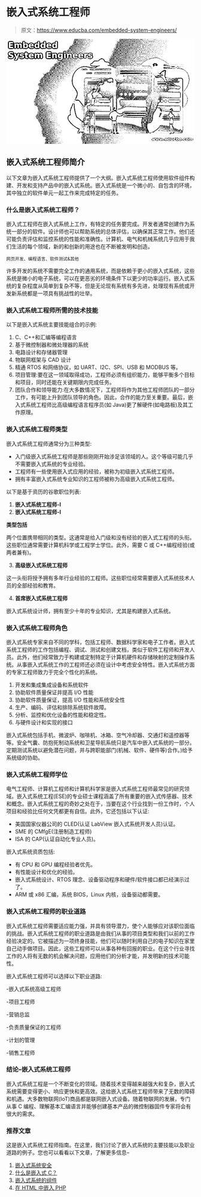 # 嵌入式系统工程师

> 原文：<https://www.educba.com/embedded-system-engineers/>

![Embedded System Engineers](img/dc73e1f74b775e9c4531a4adc89ecd03.png)



## 嵌入式系统工程师简介

以下文章为嵌入式系统工程师提供了一个大纲。嵌入式系统工程师使用软件组件构建、开发和支持产品中的嵌入式系统。嵌入式系统是一个微小的、自包含的环境，其中独立的软件单元一起工作来完成特定的任务。

### 什么是嵌入式系统工程师？

嵌入式工程师在嵌入式系统上工作，有特定的任务要完成。开发者通常创建作为系统一部分的软件。设计师也可以帮助系统的总体评估，以确保其正常工作。他们还可能负责评估和监控系统的性能和准确性。计算机、电气和机械系统几乎应用于我们生活的每个领域，新的和创新的用途也在不断被发明和创造。

<small>网页开发、编程语言、软件测试&其他</small>

许多开发的系统不需要完全工作的通用系统，而是依赖于更小的嵌入式系统，这些系统是微小的电子系统，可以在更恶劣的环境条件下以更少的功率运行。嵌入式系统的复杂程度从简单到复杂不等，但是无论现有系统有多先进，处理现有系统或开发新系统都是一项具有挑战性的壮举。

### 嵌入式系统工程师所需的技术技能

以下是嵌入式系统主要技能组合的示例:

1.  C、C++和汇编等编程语言
2.  基于微控制器和微处理器的系统
3.  电路设计和存储器管理
4.  物联网框架与 CAD 设计
5.  精通 RTOS 和网络协议，如 UART、I2C、SPI、USB 和 MODBUS 等。
6.  项目管理:要在这一领域取得成功，工程师必须有组织能力，能够平衡多个目标和项目，同时还能在关键期限内完成任务。
7.  团队合作和领导能力:在大多数情况下，工程师将作为其他工程师团队的一部分工作，有可能上升到团队领导的角色。因此，合作的能力至关重要。最后，嵌入式系统工程师比高级编程语言程序员(如 Java)更了解硬件(如电路板)及其工作原理。

### 嵌入式系统工程师类型

嵌入式系统工程师通常分为三种类型:

*   入门级嵌入式系统工程师是那些刚刚开始涉足该领域的人。这个等级可能几乎不需要嵌入式系统的专业经验。
*   工程师有一些使用嵌入式应用的经验，被称为初级嵌入式系统工程师。
*   拥有丰富嵌入式系统专业知识的工程师被称为高级嵌入式系统工程师。

以下是基于资历的谷歌职位列表:

1.  **嵌入式系统工程师-I**
2.  **嵌入式系统工程师-I**

**类型包括**

两个位置携带相同的类型。这通常是给入门级和没有经验的嵌入式工程师的头衔。这些职位通常需要计算机科学或工程学士学位。此外，需要 C 或 C++编程经验(或两者兼有)。

3.  **高级嵌入式系统工程师**

这一头衔将授予拥有多年行业经验的工程师。这些职位经常需要嵌入式系统技术人员的全部经验和教育。

4.  **首席嵌入式系统工程师**

嵌入式系统设计师，拥有至少十年的专业知识，尤其是构建嵌入式系统。

### 嵌入式系统工程师角色

嵌入式系统专家来自不同的学科，包括工程师、数据科学家和电子工作者。嵌入式系统工程师的工作包括编程、调试、测试和创建文档，类似于软件工程师和开发人员。此外，他们经常致力于构建或定制特定于计算机硬件和存储映射的定制操作系统。从事嵌入式系统工作的工程师还必须在设计中考虑安全特性。嵌入式系统方面的专家工程师致力于完全个性化的系统。

1.  开发和集成集成设备和系统软件
2.  协助软件质量保证并提高 I/O 性能
3.  协助软件质量保证，提高 I/O 性能和系统安全性
4.  生产、编码、评估和排除系统软件故障。
5.  分析、监控和优化设备的性能和稳定性。
6.  与硬件设计和实现的接口

嵌入式系统包括手机、微波炉、咖啡机、冰箱、空气冷却器、交通灯和遥控器等等。安全气囊、防抱死制动系统和卫星导航系统只是汽车中嵌入式系统的一部分。定期测试系统以避免潜在问题，并与跨职能部门(机械、软件、硬件等)合作。)给予系统级的协助。

### 嵌入式系统工程师学位

电气工程师、计算机工程师和计算机科学家是嵌入式系统工程师最常见的研究领域。嵌入式系统工程(ESE)的专业硕士课程涵盖了所有重要的嵌入式传感器、技术和概念。嵌入式系统工程的奇妙之处在于，当要在这个行业找到一份工作时，个人项目和经验比任何文凭都更有自信。此外，它还包括以下认证:

*   美国国家仪器公司的 CLED(认证 LabView 嵌入式系统开发人员)认证。
*   SME 的 CMfgE(注册制造工程师)
*   ISA 的 CAP(认证自动化专业人员)。

嵌入式系统资质包括:

*   有 CPU 和 GPU 编程经验者优先。
*   有性能设计和优化的经验。
*   嵌入式系统设计、RTOS 理念、设备驱动程序和硬件/软件接口都已经演示过了。
*   ARM 或 x86 汇编，系统 BIOS，Linux 内核，设备驱动都需要。

### 嵌入式系统工程师的职业道路

嵌入式系统工程师需要适应能力强，并具有领导潜力，使个人能够应对该职位面临的挑战。嵌入式系统工程师的职业道路是由我们从事的项目类型和我们以前的工作经验决定的。它被描述为一项终身技能，他们可以随时利用自己的电子知识在家里自己动手做项目。因此，这些工程师可以从事各种有回报的职业。在这个行业寻找工作的人将有无数的机会解决问题，应用他们的分析才能，并发明新的技术可能性。

嵌入式系统工程师可以选择以下职业道路:

-嵌入式系统高级工程师

-项目工程师

-营销总监

-负责质量保证的工程师

-计划的管理

-销售工程师

### 结论–嵌入式系统工程师

嵌入式系统工程是一个不断变化的领域。随着技术变得越来越强大和复杂，嵌入式系统需要变得更小、响应更快和更高效。这给嵌入式系统工程师带来了无数的障碍和机遇。大多数物联网(IoT)商品都是联网嵌入式设备。随着物联网的发展，专门从事 C 编程、理解基本汇编语言并能够创建基本产品的微控制器固件专家将会有很大的需求。

### 推荐文章

这是嵌入式系统工程师指南。在这里，我们讨论了嵌入式系统的主要技能以及职业道路的例子。您也可以看看以下文章，了解更多信息–

1.  [嵌入式系统安全](https://www.educba.com/embedded-systems-security/)
2.  [什么是嵌入式 C？](https://www.educba.com/what-is-embedded-c/)
3.  [嵌入式系统的组件](https://www.educba.com/components-of-embedded-system/)
4.  [在 HTML 中嵌入 PHP](https://www.educba.com/embed-php-in-html/)





